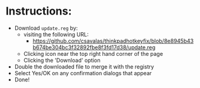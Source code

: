 # Instructions:

* Download `update.reg` by:
    * visiting the following URL:
        * https://github.com/csavalas/thinkpadhotkeyfix/blob/8e8945b43b674be304bc3f32892fbe8f3fd17d38/update.reg
    * Clicking icon near the top right hand corner of the page
    * Clicking the 'Download' option
* Double the downloaded file to merge it with the registry
* Select Yes/OK on any confirmation dialogs that appear
* Done!
